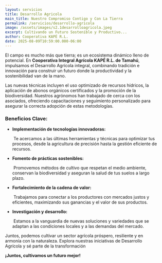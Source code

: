 ```yaml
---
layout: servicios
title: Desarrollo Agricola
main_title: Nuestro Compromiso Contigo y Con La Tierra
permalink: /servicios/desarrollo-agricola
image: /assets/images/s2.1desarrolloagricola.jpeg
excerpt: Cultivando un Futuro Sostenible y Productivo...
author: Cooperativa KAPÉ R.L.
date: 2025-08-09T10:59:00.000-06:00
---
```

El campo es mucho más que tierra; es un ecosistema dinámico lleno de potencial. En **Cooperativa Integral Agrícola KAPÉ R.L. de Tamahú**, impulsamos el Desarrollo Agrícola integral, combinando tradición e innovación para construir un futuro donde la productividad y la sostenibilidad van de la mano.

Las nuevas técnicas incluyen el uso optimizado de recursos hídricos, la aplicación de abonos orgánicos certificados y la promoción de la biodiversidad. Nuestros agrónomos han trabajado de cerca con los asociados, ofreciendo capacitaciones y seguimiento personalizado para asegurar la correcta adopción de estas metodologías.



### Beneficios Clave:

* **Implementación de tecnologías innovadoras:**

   Te acercamos a las últimas herramientas y técnicas para optimizar tus procesos, desde la agricultura de precisión hasta la gestión eficiente de recursos.
* **Fomento de prácticas sostenibles:**

   Promovemos métodos de cultivo que respetan el medio ambiente, conservan la biodiversidad y aseguran la salud de tus suelos a largo plazo.
* **Fortalecimiento de la cadena de valor:**

   Trabajamos para conectar a los productores con mercados justos y eficientes, maximizando sus ganancias y el valor de sus productos.
* **Investigación y desarrollo:**

   Estamos a la vanguardia de nuevas soluciones y variedades que se adaptan a las condiciones locales y a las demandas del mercado.

Juntos, podemos cultivar un sector agrícola próspero, resiliente y en armonía con la naturaleza. Explora nuestras iniciativas de Desarrollo Agrícola y sé parte de la transformación

**¡Juntos, cultivamos un futuro mejor!**

